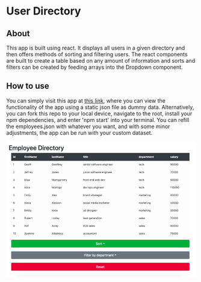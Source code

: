 # User Directory

## About
This app is built using react.  It displays all users in a given directory and then offers methods of sorting and filtering users.  The react components are built to create a table based on any amount of information and sorts and filters can be created by feeding arrays into the Dropdown component.

## How to use
You can simply visit this app at [this link](), where you can view the functionality of the app using a static json file as dummy data.  Alternatively, you can fork this repo to your local device, navigate to the root, install your npm dependencies, and enter 'npm start' into your terminal. You can refill the employees.json with whatever you want, and with some minor adjustments, the app can be run with your custom dataset.

![Screenshot](/public/screenshot.png)
